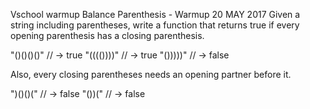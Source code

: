 Vschool warmup
Balance Parenthesis - Warmup
20 MAY 2017
Given a string including parentheses, write a function that returns true if every opening parenthesis has a closing parenthesis.

"()()()()" // -> true "(((())))" // -> true "()))))" // -> false

Also, every closing parentheses needs an opening partner before it.

")()()(" // -> false "())(" // -> false